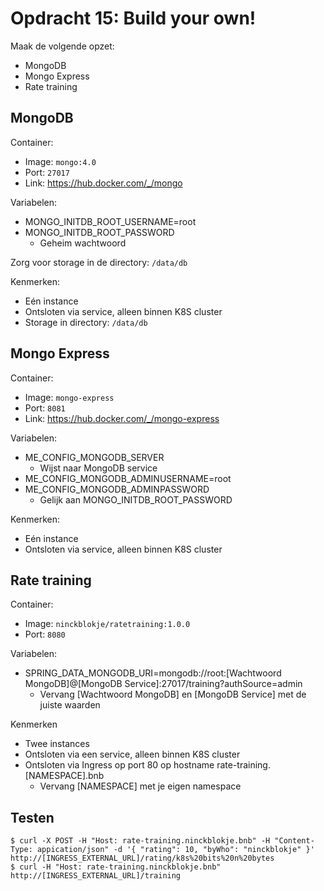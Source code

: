 # Opdracht 15: Build your own!

Maak de volgende opzet:
- MongoDB
- Mongo Express
- Rate training

## MongoDB

Container:
- Image: `mongo:4.0`
- Port: `27017`
- Link: https://hub.docker.com/_/mongo

Variabelen:
- MONGO_INITDB_ROOT_USERNAME=root
- MONGO_INITDB_ROOT_PASSWORD
  - Geheim wachtwoord

Zorg voor storage in de directory: `/data/db`

Kenmerken:
- Eén instance
- Ontsloten via service, alleen binnen K8S cluster
- Storage in directory: `/data/db`

## Mongo Express

Container:
- Image: `mongo-express`
- Port: `8081`
- Link: https://hub.docker.com/_/mongo-express

Variabelen:
- ME_CONFIG_MONGODB_SERVER
  - Wijst naar MongoDB service
- ME_CONFIG_MONGODB_ADMINUSERNAME=root
- ME_CONFIG_MONGODB_ADMINPASSWORD
  - Gelijk aan MONGO_INITDB_ROOT_PASSWORD

Kenmerken:
- Eén instance
- Ontsloten via service, alleen binnen K8S cluster

## Rate training

Container:
- Image: `ninckblokje/ratetraining:1.0.0`
- Port: `8080`

Variabelen:
- SPRING_DATA_MONGODB_URI=mongodb://root:[Wachtwoord MongoDB]@[MongoDB Service]:27017/training?authSource=admin
  - Vervang [Wachtwoord MongoDB] en [MongoDB Service] met de juiste waarden

Kenmerken
- Twee instances
- Ontsloten via een service, alleen binnen K8S cluster
- Ontsloten via Ingress op port 80 op hostname rate-training.[NAMESPACE].bnb
  - Vervang [NAMESPACE] met je eigen namespace

## Testen

````
$ curl -X POST -H "Host: rate-training.ninckblokje.bnb" -H "Content-Type: appication/json" -d '{ "rating": 10, "byWho": "ninckblokje" }' http://[INGRESS_EXTERNAL_URL]/rating/k8s%20bits%20n%20bytes
$ curl -H "Host: rate-training.ninckblokje.bnb" http://[INGRESS_EXTERNAL_URL]/training
````